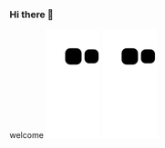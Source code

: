 ### Hi there 👋
welcome
![暗色](https://raw.githubusercontent.com/zhoufanglu/githubSNK/df18a4a2fb544d5fc0e692f98c3436e9dccaa547/github-contribution-grid-snake.svg#gh-dark-mode-only)
![亮色](https://raw.githubusercontent.com/zhoufanglu/githubSNK/df18a4a2fb544d5fc0e692f98c3436e9dccaa547/github-contribution-grid-snake.svg#gh-light-mode-only)
